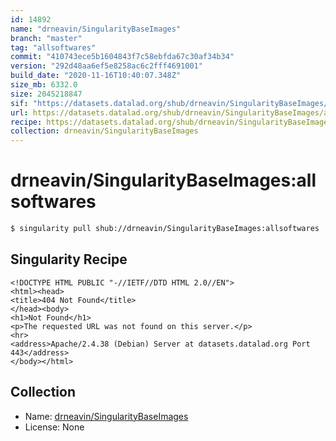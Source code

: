 ```yaml
---
id: 14892
name: "drneavin/SingularityBaseImages"
branch: "master"
tag: "allsoftwares"
commit: "410743ece5b1604843f7c58ebfda67c30af34b34"
version: "292d48aa6ef5e8258ac6c2fff4691001"
build_date: "2020-11-16T10:40:07.348Z"
size_mb: 6332.0
size: 2045218847
sif: "https://datasets.datalad.org/shub/drneavin/SingularityBaseImages/allsoftwares/2020-11-16-410743ec-292d48aa/292d48aa6ef5e8258ac6c2fff4691001.sif"
url: https://datasets.datalad.org/shub/drneavin/SingularityBaseImages/allsoftwares/2020-11-16-410743ec-292d48aa/
recipe: https://datasets.datalad.org/shub/drneavin/SingularityBaseImages/allsoftwares/2020-11-16-410743ec-292d48aa/Singularity
collection: drneavin/SingularityBaseImages
---
```


# drneavin/SingularityBaseImages:allsoftwares

```bash
$ singularity pull shub://drneavin/SingularityBaseImages:allsoftwares
```

## Singularity Recipe

```singularity
<!DOCTYPE HTML PUBLIC "-//IETF//DTD HTML 2.0//EN">
<html><head>
<title>404 Not Found</title>
</head><body>
<h1>Not Found</h1>
<p>The requested URL was not found on this server.</p>
<hr>
<address>Apache/2.4.38 (Debian) Server at datasets.datalad.org Port 443</address>
</body></html>
```

## Collection

 - Name: [drneavin/SingularityBaseImages](https://github.com/drneavin/SingularityBaseImages)
 - License: None

